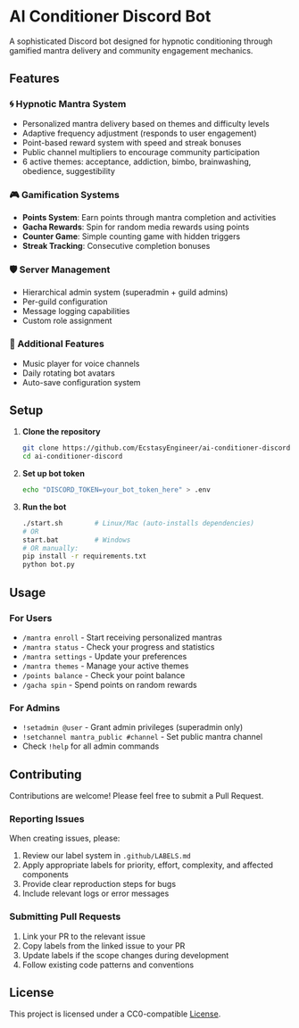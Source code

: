 # AI Conditioner Discord Bot

A sophisticated Discord bot designed for hypnotic conditioning through gamified mantra delivery and community engagement mechanics.

## Features

### 🌀 Hypnotic Mantra System
- Personalized mantra delivery based on themes and difficulty levels
- Adaptive frequency adjustment (responds to user engagement)
- Point-based reward system with speed and streak bonuses
- Public channel multipliers to encourage community participation
- 6 active themes: acceptance, addiction, bimbo, brainwashing, obedience, suggestibility

### 🎮 Gamification Systems
- **Points System**: Earn points through mantra completion and activities
- **Gacha Rewards**: Spin for random media rewards using points
- **Counter Game**: Simple counting game with hidden triggers
- **Streak Tracking**: Consecutive completion bonuses

### 🛡️ Server Management
- Hierarchical admin system (superadmin + guild admins)
- Per-guild configuration
- Message logging capabilities
- Custom role assignment

### 🎵 Additional Features
- Music player for voice channels
- Daily rotating bot avatars
- Auto-save configuration system

## Setup

1. **Clone the repository**
   ```bash
   git clone https://github.com/EcstasyEngineer/ai-conditioner-discord.git
   cd ai-conditioner-discord
   ```

2. **Set up bot token**
   ```bash
   echo "DISCORD_TOKEN=your_bot_token_here" > .env
   ```

3. **Run the bot**
   ```bash
   ./start.sh        # Linux/Mac (auto-installs dependencies)
   # OR
   start.bat         # Windows
   # OR manually:
   pip install -r requirements.txt
   python bot.py
   ```

## Usage

### For Users
- `/mantra enroll` - Start receiving personalized mantras
- `/mantra status` - Check your progress and statistics
- `/mantra settings` - Update your preferences
- `/mantra themes` - Manage your active themes
- `/points balance` - Check your point balance
- `/gacha spin` - Spend points on random rewards

### For Admins
- `!setadmin @user` - Grant admin privileges (superadmin only)
- `!setchannel mantra_public #channel` - Set public mantra channel
- Check `!help` for all admin commands

## Contributing

Contributions are welcome! Please feel free to submit a Pull Request.

### Reporting Issues
When creating issues, please:
1. Review our label system in `.github/LABELS.md`
2. Apply appropriate labels for priority, effort, complexity, and affected components
3. Provide clear reproduction steps for bugs
4. Include relevant logs or error messages

### Submitting Pull Requests
1. Link your PR to the relevant issue
2. Copy labels from the linked issue to your PR
3. Update labels if the scope changes during development
4. Follow existing code patterns and conventions

## License

This project is licensed under a CC0-compatible [License](LICENSE.md).